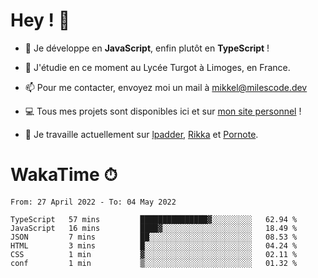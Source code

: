 # Hey ! 🌃

- 🔭 Je développe en **JavaScript**, enfin plutôt en **TypeScript** !

- 🌱 J'étudie en ce moment au Lycée Turgot à Limoges, en France.

- 📫 Pour me contacter, envoyez moi un mail à <a href="mailto:mikkel@milescode.dev">mikkel@milescode.dev</a>

- 💻 Tous mes projets sont disponibles ici et sur <a href="https://www.vexcited.ml">mon site personnel</a> !

- 👀 Je travaille actuellement sur [lpadder](https://github.com/Vexcited/lpadder), [Rikka](https://github.com/Vexcited/Rikka) et [Pornote](https://github.com/Vexcited/Pornote).

# WakaTime ⏱

<!--START_SECTION:waka-->

```text
From: 27 April 2022 - To: 04 May 2022

TypeScript   57 mins         ███████████████▓░░░░░░░░░   62.94 %
JavaScript   16 mins         ████▓░░░░░░░░░░░░░░░░░░░░   18.49 %
JSON         7 mins          ██░░░░░░░░░░░░░░░░░░░░░░░   08.53 %
HTML         3 mins          █░░░░░░░░░░░░░░░░░░░░░░░░   04.24 %
CSS          1 min           ▓░░░░░░░░░░░░░░░░░░░░░░░░   02.11 %
conf         1 min           ▒░░░░░░░░░░░░░░░░░░░░░░░░   01.32 %
```

<!--END_SECTION:waka-->
